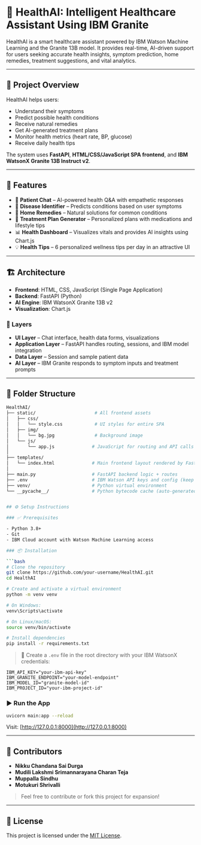 
# 🧠 HealthAI: Intelligent Healthcare Assistant Using IBM Granite

HealthAI is a smart healthcare assistant powered by IBM Watson Machine Learning and the Granite 13B model. It provides real-time, AI-driven support for users seeking accurate health insights, symptom prediction, home remedies, treatment suggestions, and vital analytics.

---

## 🎯 Project Overview

HealthAI helps users:
- Understand their symptoms
- Predict possible health conditions
- Receive natural remedies
- Get AI-generated treatment plans
- Monitor health metrics (heart rate, BP, glucose)
- Receive daily health tips

The system uses **FastAPI**, **HTML/CSS/JavaScript SPA frontend**, and **IBM WatsonX Granite 13B Instruct v2**.

---

## 🧩 Features

- 💬 **Patient Chat** – AI-powered health Q&A with empathetic responses  
- 🧪 **Disease Identifier** – Predicts conditions based on user symptoms  
- 🌿 **Home Remedies** – Natural solutions for common conditions  
- 💊 **Treatment Plan Generator** – Personalized plans with medications and lifestyle tips  
- 📊 **Health Dashboard** – Visualizes vitals and provides AI insights using Chart.js  
- 💡 **Health Tips** – 6 personalized wellness tips per day in an attractive UI  

---

## 🏗️ Architecture

- **Frontend**: HTML, CSS, JavaScript (Single Page Application)
- **Backend**: FastAPI (Python)
- **AI Engine**: IBM WatsonX Granite 13B v2
- **Visualization**: Chart.js

### 🔄 Layers

- **UI Layer** – Chat interface, health data forms, visualizations  
- **Application Layer** – FastAPI handles routing, sessions, and IBM model integration  
- **Data Layer** – Session and sample patient data  
- **AI Layer** – IBM Granite responds to symptom inputs and treatment prompts  

---

## 📁 Folder Structure

```bash
HealthAI/
├── static/                      # All frontend assets
│   ├── css/
│   │   └── style.css            # UI styles for entire SPA
│   ├── img/
│   │   └── bg.jpg               # Background image
│   └── js/
│       └── app.js              # JavaScript for routing and API calls
│
├── templates/
│   └── index.html              # Main frontend layout rendered by FastAPI
│
├── main.py                     # FastAPI backend logic + routes
├── .env                        # IBM Watson API keys and config (keep secret)
├── venv/                       # Python virtual environment
└── __pycache__/                # Python bytecode cache (auto-generated)


## ⚙️ Setup Instructions

### ✅ Prerequisites

- Python 3.8+
- Git
- IBM Cloud account with Watson Machine Learning access

### 📦 Installation

```bash
# Clone the repository
git clone https://github.com/your-username/HealthAI.git
cd HealthAI

# Create and activate a virtual environment
python -m venv venv

# On Windows:
venv\Scripts\activate

# On Linux/macOS:
source venv/bin/activate

# Install dependencies
pip install -r requirements.txt
```

> 📌 Create a `.env` file in the root directory with your IBM WatsonX credentials:
```
IBM_API_KEY="your-ibm-api-key"
IBM_GRANITE_ENDPOINT="your-model-endpoint"
IBM_MODEL_ID="granite-model-id"
IBM_PROJECT_ID="your-ibm-project-id"
```

### ▶️ Run the App

```bash
uvicorn main:app --reload
```

Visit: [http://127.0.0.1:8000](http://127.0.0.1:8000)

---

## 👥 Contributors

- **Nikku Chandana Sai Durga** 
- **Mudili Lakshmi Srimannarayana Charan Teja**  
- **Muppalla Sindhu**  
- **Motukuri Shrivalli**

> Feel free to contribute or fork this project for expansion!

---

## 📄 License

This project is licensed under the [MIT License](LICENSE).
